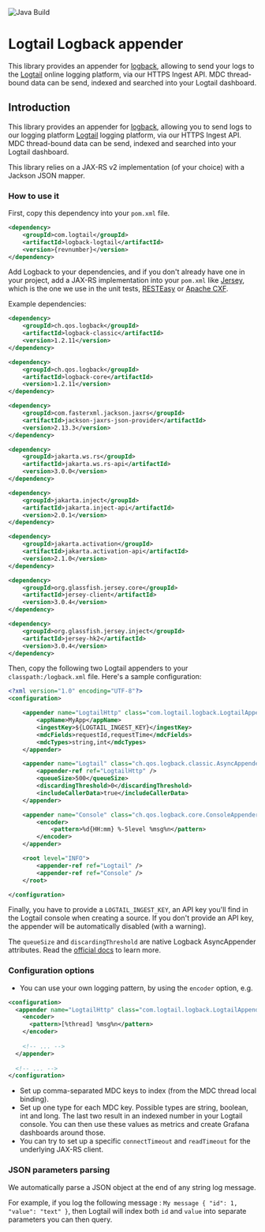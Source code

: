 ![Java Build](https://github.com/logtail/logback-logtail/workflows/Java%20Build/badge.svg)

# Logtail Logback appender

This library provides an appender for [logback](https://logback.qos.ch), allowing to send your logs to the [Logtail](https://logtail.com) online logging platform, via our HTTPS Ingest API. MDC thread-bound data can be send, indexed and searched into your Logtail dashboard.


## Introduction

This library provides an appender for [logback](https://logback.qos.ch), allowing you to send logs to our logging platform [Logtail](https://logtail.com) logging platform, via our HTTPS Ingest API. MDC thread-bound data can be send, indexed and searched into your Logtail dashboard.

This library relies on a JAX-RS v2 implementation (of your choice) with a Jackson JSON mapper.

### How to use it

First, copy this dependency into your `pom.xml` file.

```xml
<dependency>
    <groupId>com.logtail</groupId>
    <artifactId>logback-logtail</artifactId>
    <version>{revnumber}</version>
</dependency>
```

Add Logback to your dependencies, and if you don't already have one in your project, add a JAX-RS implementation into your `pom.xml` like [Jersey](https://search.maven.org/artifact/org.glassfish.jersey.core/jersey-client), which is the one we use in the unit tests, [RESTEasy](https://search.maven.org/artifact/org.jboss.resteasy/resteasy-client) or [Apache CXF](https://search.maven.org/artifact/org.apache.cxf/cxf-rt-rs-client).

Example dependencies:

```xml
<dependency>
    <groupId>ch.qos.logback</groupId>
    <artifactId>logback-classic</artifactId>
    <version>1.2.11</version>
</dependency>

<dependency>
    <groupId>ch.qos.logback</groupId>
    <artifactId>logback-core</artifactId>
    <version>1.2.11</version>
</dependency>

<dependency>
    <groupId>com.fasterxml.jackson.jaxrs</groupId>
    <artifactId>jackson-jaxrs-json-provider</artifactId>
    <version>2.13.3</version>
</dependency>

<dependency>
    <groupId>jakarta.ws.rs</groupId>
    <artifactId>jakarta.ws.rs-api</artifactId>
    <version>3.0.0</version>
</dependency>

<dependency>
    <groupId>jakarta.inject</groupId>
    <artifactId>jakarta.inject-api</artifactId>
    <version>2.0.1</version>
</dependency>

<dependency>
    <groupId>jakarta.activation</groupId>
    <artifactId>jakarta.activation-api</artifactId>
    <version>2.1.0</version>
</dependency>

<dependency>
    <groupId>org.glassfish.jersey.core</groupId>
    <artifactId>jersey-client</artifactId>
    <version>3.0.4</version>
</dependency>

<dependency>
    <groupId>org.glassfish.jersey.inject</groupId>
    <artifactId>jersey-hk2</artifactId>
    <version>3.0.4</version>
</dependency>
```

Then, copy the following two Logtail appenders to your `classpath:/logback.xml` file. Here's a sample configuration:

```xml
<?xml version="1.0" encoding="UTF-8"?>
<configuration>

    <appender name="LogtailHttp" class="com.logtail.logback.LogtailAppender">
        <appName>MyApp</appName>
        <ingestKey>${LOGTAIL_INGEST_KEY}</ingestKey>
        <mdcFields>requestId,requestTime</mdcFields>
        <mdcTypes>string,int</mdcTypes>
    </appender>

    <appender name="Logtail" class="ch.qos.logback.classic.AsyncAppender">
        <appender-ref ref="LogtailHttp" />
        <queueSize>500</queueSize>
        <discardingThreshold>0</discardingThreshold>
        <includeCallerData>true</includeCallerData>
    </appender>

    <appender name="Console" class="ch.qos.logback.core.ConsoleAppender">
        <encoder>
            <pattern>%d{HH:mm} %-5level %msg%n</pattern>
        </encoder>
    </appender>

    <root level="INFO">
        <appender-ref ref="Logtail" />
        <appender-ref ref="Console" />
    </root>

</configuration>
```

Finally, you have to provide a `LOGTAIL_INGEST_KEY`, an API key you'll find in the Logtail console when creating a source. If you don't provide an API key, the appender will be automatically disabled (with a warning).

The `queueSize` and `discardingThreshold` are native Logback AsyncAppender attributes. Read the [official docs](https://logback.qos.ch/manual/appenders.html#AsyncAppender) to learn more.
    

### Configuration options

* You can use your own logging pattern, by using the `encoder` option, e.g.

```xml
<configuration>
  <appender name="LogtailHttp" class="com.logtail.logback.LogtailAppender">
    <encoder>
      <pattern>[%thread] %msg%n</pattern>
    </encoder>
    
    <!-- ... -->
  </appender>
  
  <!-- ... -->
</configuration>
```

* Set up comma-separated MDC keys to index (from the MDC thread local binding).
* Set up one type for each MDC key. Possible types are string, boolean, int and long. The last two result in an indexed number in your Logtail console. You can then use these values as metrics and create Grafana dashboards around those.
* You can try to set up a specific `connectTimeout` and `readTimeout` for the underlying JAX-RS client.

### JSON parameters parsing

We automatically parse a JSON object at the end of any string log message. 

For example, if you log the following message : `My message { "id": 1, "value": "text" }`, then Logtail will index both `id` and `value` into separate parameters you can then query.
